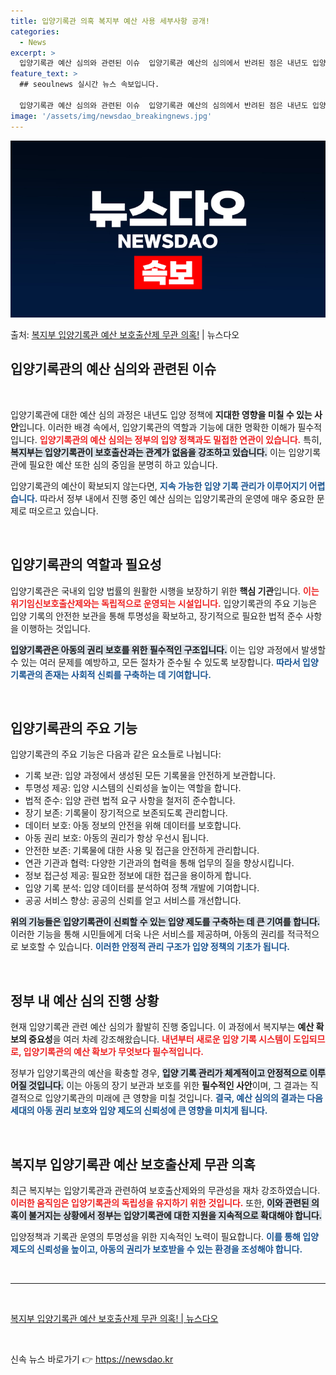 ```yaml
---
title: 입양기록관 의혹 복지부 예산 사용 세부사항 공개!
categories:
  - News
excerpt: >
  입양기록관 예산 심의와 관련된 이슈  입양기록관 예산의 심의에서 반려된 점은 내년도 입양 정책에도 큰 영향을…
feature_text: >
  ## seoulnews 실시간 뉴스 속보입니다.

  입양기록관 예산 심의와 관련된 이슈  입양기록관 예산의 심의에서 반려된 점은 내년도 입양 정책에도 큰 영향을…
image: '/assets/img/newsdao_breakingnews.jpg'
---
```


![뉴스다오 속보](/assets/img/newsdao_breakingnews.jpg)

<p>출처: <a href="https://newsdao.kr/4920" rel="dofollow">복지부 입양기록관 예산 보호출산제 무관 의혹!</a> | 뉴스다오</p>

<h2 data-ke-size="size26">입양기록관의 예산 심의와 관련된 이슈</h2>

<p data-ke-size="size16">&nbsp;</p>

입양기록관에 대한 예산 심의 과정은 내년도 입양 정책에 **지대한 영향을 미칠 수 있는 사안**입니다. 이러한 배경 속에서, 입양기록관의 역할과 기능에 대한 명확한 이해가 필수적입니다. <b><span style="color: #ee2323;">입양기록관의 예산 심의는 정부의 입양 정책과도 밀접한 연관이 있습니다.</span></b> 특히, <b><span style="background-color: #21538527;">복지부는 입양기록관이 보호출산과는 관계가 없음을 강조하고 있습니다.</span></b> 이는 입양기록관에 필요한 예산 또한 심의 중임을 분명히 하고 있습니다. 

입양기록관의 예산이 확보되지 않는다면, <b><span style="color: #1a5490;">지속 가능한 입양 기록 관리가 이루어지기 어렵습니다.</span></b> 따라서 정부 내에서 진행 중인 예산 심의는 입양기록관의 운영에 매우 중요한 문제로 떠오르고 있습니다.

<p data-ke-size="size16">&nbsp;</p>

<h2 data-ke-size="size26">입양기록관의 역할과 필요성</h2>

입양기록관은 국내외 입양 법률의 원활한 시행을 보장하기 위한 <b>핵심 기관</b>입니다. <b><span style="color: #ee2323;">이는 위기임신보호출산제와는 독립적으로 운영되는 시설입니다.</span></b> 입양기록관의 주요 기능은 입양 기록의 안전한 보관을 통해 투명성을 확보하고, 장기적으로 필요한 법적 준수 사항을 이행하는 것입니다.

<b><span style="background-color: #21538527;">입양기록관은 아동의 권리 보호를 위한 필수적인 구조입니다.</span></b> 이는 입양 과정에서 발생할 수 있는 여러 문제를 예방하고, 모든 절차가 준수될 수 있도록 보장합니다. <b><span style="color: #1a5490;">따라서 입양기록관의 존재는 사회적 신뢰를 구축하는 데 기여합니다.</span></b>

<p data-ke-size="size16">&nbsp;</p>

<h2 data-ke-size="size26">입양기록관의 주요 기능</h2>

입양기록관의 주요 기능은 다음과 같은 요소들로 나뉩니다:

<ul>
  <li>기록 보관: 입양 과정에서 생성된 모든 기록물을 안전하게 보관합니다.</li>
  <li>투명성 제공: 입양 시스템의 신뢰성을 높이는 역할을 합니다.</li>
  <li>법적 준수: 입양 관련 법적 요구 사항을 철저히 준수합니다.</li>
  <li>장기 보존: 기록물이 장기적으로 보존되도록 관리합니다.</li>
  <li>데이터 보호: 아동 정보의 안전을 위해 데이터를 보호합니다.</li>
  <li>아동 권리 보호: 아동의 권리가 항상 우선시 됩니다.</li>
  <li>안전한 보존: 기록물에 대한 사용 및 접근을 안전하게 관리합니다.</li>
  <li>연관 기관과 협력: 다양한 기관과의 협력을 통해 업무의 질을 향상시킵니다.</li>
  <li>정보 접근성 제공: 필요한 정보에 대한 접근을 용이하게 합니다.</li>
  <li>입양 기록 분석: 입양 데이터를 분석하여 정책 개발에 기여합니다.</li>
  <li>공공 서비스 향상: 공공의 신뢰를 얻고 서비스를 개선합니다.</li>
</ul>

<b><span style="background-color: #21538527;">위의 기능들은 입양기록관이 신뢰할 수 있는 입양 제도를 구축하는 데 큰 기여를 합니다.</span></b> 이러한 기능을 통해 시민들에게 더욱 나은 서비스를 제공하며, 아동의 권리를 적극적으로 보호할 수 있습니다. <b><span style="color: #1a5490;">이러한 안정적 관리 구조가 입양 정책의 기초가 됩니다.</span></b>

<p data-ke-size="size16">&nbsp;</p>

<h2 data-ke-size="size26">정부 내 예산 심의 진행 상황</h2>

현재 입양기록관 관련 예산 심의가 활발히 진행 중입니다. 이 과정에서 복지부는 <b>예산 확보의 중요성</b>을 여러 차례 강조해왔습니다. <b><span style="color: #ee2323;">내년부터 새로운 입양 기록 시스템이 도입되므로, 입양기록관의 예산 확보가 무엇보다 필수적입니다.</span></b>

정부가 입양기록관의 예산을 확충할 경우, <b><span style="background-color: #21538527;">입양 기록 관리가 체계적이고 안정적으로 이루어질 것입니다.</span></b> 이는 아동의 장기 보관과 보호를 위한 <b>필수적인 사안</b>이며, 그 결과는 직결적으로 입양기록관의 미래에 큰 영향을 미칠 것입니다. <b><span style="color: #1a5490;">결국, 예산 심의의 결과는 다음 세대의 아동 권리 보호와 입양 제도의 신뢰성에 큰 영향을 미치게 됩니다.</span></b>

<p data-ke-size="size16">&nbsp;</p>

<h2 data-ke-size="size26">복지부 입양기록관 예산 보호출산제 무관 의혹</h2>

최근 복지부는 입양기록관과 관련하여 보호출산제와의 무관성을 재차 강조하였습니다. <b><span style="color: #ee2323;">이러한 움직임은 입양기록관의 독립성을 유지하기 위한 것입니다.</span></b> 또한, <b><span style="background-color: #21538527;">이와 관련된 의혹이 불거지는 상황에서 정부는 입양기록관에 대한 지원을 지속적으로 확대해야 합니다.</span></b>

입양정책과 기록관 운영의 투명성을 위한 지속적인 노력이 필요합니다. <b><span style="color: #1a5490;">이를 통해 입양 제도의 신뢰성을 높이고, 아동의 권리가 보호받을 수 있는 환경을 조성해야 합니다.</span></b>

<p data-ke-size="size16">&nbsp;</p>

<hr/>

<p data-ke-size="size16">&nbsp;</p>

<a href="https://newsdao.kr/4920">복지부 입양기록관 예산 보호출산제 무관 의혹! | 뉴스다오</a> 

<p data-ke-size="size16">&nbsp;</p> 

신속 뉴스 바로가기 👉 <a href="https://newsdao.kr" rel="dofollow">https://newsdao.kr</a>


